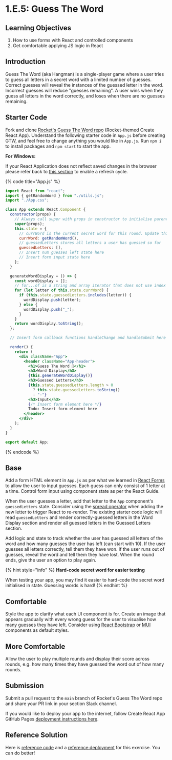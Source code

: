 # 1.E.5: Guess The Word

## Learning Objectives

1. How to use forms with React and controlled components
2. Get comfortable applying JS logic in React

## Introduction

Guess The Word (aka Hangman) is a single-player game where a user tries to guess all letters in a secret word with a limited number of guesses. Correct guesses will reveal the instances of the guessed letter in the word. Incorrect guesses will reduce "guesses remaining". A user wins when they guess all letters in the word correctly, and loses when there are no guesses remaining.

## Starter Code

Fork and clone [Rocket's Guess The Word repo](https://github.com/rocketacademy/guess-the-word-bootcamp) (Rocket-themed Create React App). Understand the following starter code in `App.js` before creating GTW, and feel free to change anything you would like in `App.js`. Run `npm i` to install packages and `npm start` to start the app.

**For Windows:**

If your React Application does not reflect saved changes in the browser please refer back to [this section](https://bc.rocketacademy.co/1-frontend/1.3-react#additional-setup-for-windows-machines-if-your-application-doesnt-automatically-reflect-saved-changed) to enable a refresh cycle. &#x20;

{% code title="App.js" %}
```jsx
import React from "react";
import { getRandomWord } from "./utils.js";
import "./App.css";

class App extends React.Component {
  constructor(props) {
    // Always call super with props in constructor to initialise parent class
    super(props);
    this.state = {
      // currWord is the current secret word for this round. Update this with this.setState after each round.
      currWord: getRandomWord(),
      // guessedLetters stores all letters a user has guessed so far
      guessedLetters: [],
      // Insert num guesses left state here
      // Insert form input state here
    };
  }

  generateWordDisplay = () => {
    const wordDisplay = [];
    // for...of is a string and array iterator that does not use index
    for (let letter of this.state.currWord) {
      if (this.state.guessedLetters.includes(letter)) {
        wordDisplay.push(letter);
      } else {
        wordDisplay.push("_");
      }
    }
    return wordDisplay.toString();
  };

  // Insert form callback functions handleChange and handleSubmit here

  render() {
    return (
      <div className="App">
        <header className="App-header">
          <h1>Guess The Word 🚀</h1>
          <h3>Word Display</h3>
          {this.generateWordDisplay()}
          <h3>Guessed Letters</h3>
          {this.state.guessedLetters.length > 0
            ? this.state.guessedLetters.toString()
            : "-"}
          <h3>Input</h3>
          {/* Insert form element here */}
          Todo: Insert form element here
        </header>
      </div>
    );
  }
}

export default App;
```
{% endcode %}

## Base

Add a form HTML element in `App.js` as per what we learned in [React Forms](../1.3-react#9-forms) to allow the user to input guesses. Each guess can only consist of 1 letter at a time. Control form input using component state as per the React Guide.

When the user guesses a letter, add that letter to the `App` component's `guessedLetters` state. Consider using the [spread operator](../../0-foundations/0.4-javascript/0.4.5-destructuring-and-spread-operator.md#spread-operator) when adding the new letter to trigger React to re-render. The existing starter code logic will read `guessedLetters` and render correctly-guessed letters in the Word Display section and render all guessed letters in the Guessed Letters section.

Add logic and state to track whether the user has guessed all letters of the word and how many guesses the user has left (can start with 10). If the user guesses all letters correctly, tell them they have won. If the user runs out of guesses, reveal the word and tell them they have lost. When the round ends, give the user an option to play again.

{% hint style="info" %}
**Hard-code secret word for easier testing**

When testing your app, you may find it easier to hard-code the secret word initialised in state. Guessing words is hard!
{% endhint %}

## Comfortable

Style the app to clarify what each UI component is for. Create an image that appears gradually with every wrong guess for the user to visualise how many guesses they have left. Consider using [React Bootstrap](https://react-bootstrap.github.io/components/alerts) or [MUI](https://mui.com/core/) components as default styles.

## More Comfortable

Allow the user to play multiple rounds and display their score across rounds, e.g. how many times they have guessed the word out of how many rounds.

## Submission

Submit a pull request to the `main` branch of Rocket's Guess The Word repo and share your PR link in your section Slack channel.

If you would like to deploy your app to the internet, follow Create React App GitHub Pages [deployment instructions here](https://create-react-app.dev/docs/deployment/#github-pages).

## Reference Solution

Here is [reference code](https://github.com/rocketacademy/guess-the-word-bootcamp/blob/solution-base/src/App.js) and a [reference deployment](https://rocketacademy.github.io/guess-the-word-bootcamp/) for this exercise. You can do better!

